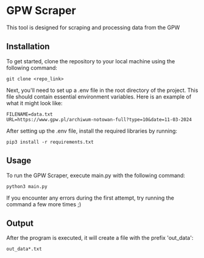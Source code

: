 # GPW Scraper
This tool is designed for scraping and processing data from the GPW

## Installation

To get started, clone the repository to your local machine using the following command:

```
git clone <repo_link>
```

Next, you'll need to set up a .env file in the root directory of the project. This file should contain essential environment variables. Here is an example of what it might look like:

```
FILENAME=data.txt
URL=https://www.gpw.pl/archiwum-notowan-full?type=10&date=11-03-2024
```
After setting up the .env file, install the required libraries by running:

```
pip3 install -r requirements.txt
```

## Usage
To run the GPW Scraper, execute main.py with the following command:
```
python3 main.py
```
If you encounter any errors during the first attempt, try running the command a few more times ;) 


## Output
After the program is executed, it will create a file with the prefix 'out_data':
```
out_data*.txt
```
